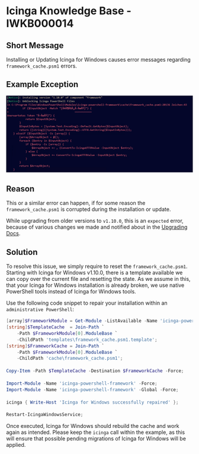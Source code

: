 # Icinga Knowledge Base - IWKB000014

## Short Message

Installing or Updating Icinga for Windows causes error messages regarding `framework_cache.psm1` errors.

## Example Exception

![EventLog Defender](../images/04_knowledgebase/IWKB000014/01_framework_cache_exception.png)

## Reason

This or a similar error can happen, if for some reason the `framework_cache.psm1` is corrupted during the installation or update.

While upgrading from older versions to `v1.10.0`, this is an `expected` error, because of various changes we made and notified about in the [Upgrading Docs](../100-General/01-Upgrading.md).

## Solution

To resolve this issue, we simply require to reset the `framework_cache.psm1`. Starting with Icinga for Windows v1.10.0, there is a template available we can copy over the current file and resetting the state. As we assume in this, that your Icinga for Windows installation is already broken, we use native PowerShell tools instead of Icinga for Windows tools.

Use the following code snippet to repair your installation within an `administrative PowerShell`:

```powershell
[array]$FrameworkModule = Get-Module -ListAvailable -Name 'icinga-powershell-framework';
[string]$TemplateCache  = Join-Path `
    -Path $FrameworkModule[0].ModuleBase `
    -ChildPath 'templates\framework_cache.psm1.template';
[string]$FrameworkCache = Join-Path `
    -Path $FrameworkModule[0].ModuleBase `
    -ChildPath 'cache\framework_cache.psm1';

Copy-Item -Path $TemplateCache -Destination $FrameworkCache -Force;

Import-Module -Name 'icinga-powershell-framework' -Force;
Import-Module -Name 'icinga-powershell-framework' -Global -Force;

icinga { Write-Host 'Icinga for Windows successfully repaired' };

Restart-IcingaWindowsService;
```

Once executed, Icinga for Windows should rebuild the cache and work again as intended. Please keep the `icinga` call within the example, as this will ensure that possible pending migrations of Icinga for Windows will be applied.
